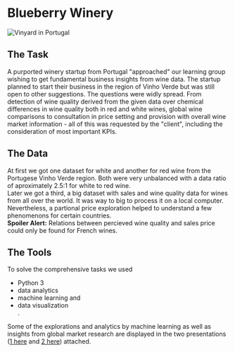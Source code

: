 # Blueberry Winery

<img src="https://www.portugaltrails.com/wp-content/uploads/2016/02/Douro-Vineyard-1680x600.jpg" alt="Vinyard in Portugal">



<h2>The Task</h2>
A purported winery startup from Portugal "approached" our learning group wishing to get fundamental business insights from wine data. The startup planned to start their business in the region of Vinho Verde but was still open to other suggestions. The questions were widly spread. From detection of wine quality derived from the given data over chemical differences in wine quality both in red and white wines, global wine comparisons to consultation in price setting and provision with overall wine market information - all of this was requested by the "client", including the consideration of most important KPIs.



<h2>The Data</h2>
At first we got one dataset for white and another for red wine from the Portugese Vinho Verde region. Both were very unbalanced with a data ratio of aproximately 2.5:1 for white to red wine.<br>
Later we got a third, a big dataset with sales and wine quality data for wines from all over the world. It was way to big to process it on a local computer. Nevertheless, a partional price exploration helped to understand a few phenomenons for certain countries.<br> 
<b>Spoiler Alert:</b> Relations between percieved wine quality and sales price could only be found for French wines.



<h2>The Tools</h2>
To solve the comprehensive tasks we used
<ul>
  <li>Python 3</li>
  <li>data analytics</li>
  <li>machine learning and</li>
  <li>data visualization</li>.
</ul>

Some of the explorations and analytics by machine learning as well as insights from global market research are displayed in the two presentations (<a href = "https://github.com/DJ1070/Winery/blob/7e8d7a195b31de850fe6ba87756c1917e196f35c/Presentation-01-2020_12_11.pdf">1 here</a> and <a href = "https://github.com/DJ1070/Winery/blob/7e8d7a195b31de850fe6ba87756c1917e196f35c/Presentation-02a-2021_01_22.pdf">2 here</a>) attached.
